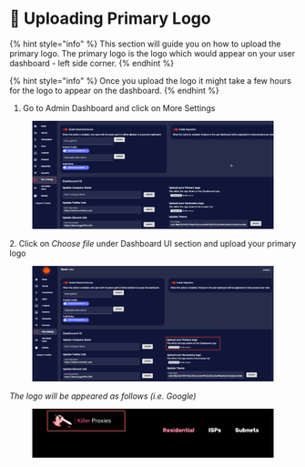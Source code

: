 # 🔏 Uploading Primary Logo

{% hint style="info" %}
This section will guide you on how to upload the primary logo. The primary logo is the logo which would appear on your user dashboard - left side corner.
{% endhint %}

{% hint style="info" %}
Once you upload the logo it might take a few hours for the logo to appear on the dashboard.
{% endhint %}

1. Go to Admin Dashboard and click on More Settings

<figure><img src="../../.gitbook/assets/2 (8).png" alt=""><figcaption></figcaption></figure>

2\. Click on _Choose file_ under Dashboard UI section and upload your primary logo

<figure><img src="../../.gitbook/assets/1 (1).png" alt=""><figcaption></figcaption></figure>



_The logo will be appeared as follows (i.e. Google)_

<figure><img src="../../.gitbook/assets/3 (4).png" alt=""><figcaption></figcaption></figure>



